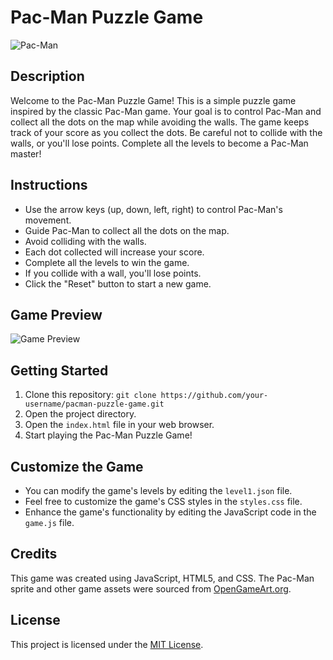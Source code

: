 # Pac-Man Puzzle Game

![Pac-Man]([https://media.giphy.com/media/xT5LMPAbLsUgKqZwmw/giphy.gif](https://media.giphy.com/media/lUZfOjYTyqUBW/giphy.gif))

## Description
Welcome to the Pac-Man Puzzle Game! This is a simple puzzle game inspired by the classic Pac-Man game. Your goal is to control Pac-Man and collect all the dots on the map while avoiding the walls. The game keeps track of your score as you collect the dots. Be careful not to collide with the walls, or you'll lose points. Complete all the levels to become a Pac-Man master!

## Instructions
- Use the arrow keys (up, down, left, right) to control Pac-Man's movement.
- Guide Pac-Man to collect all the dots on the map.
- Avoid colliding with the walls.
- Each dot collected will increase your score.
- Complete all the levels to win the game.
- If you collide with a wall, you'll lose points.
- Click the "Reset" button to start a new game.

## Game Preview
![Game Preview]([https://media.giphy.com/media/WPVKBGZYiIdSU/giphy.gif])

## Getting Started
1. Clone this repository: `git clone https://github.com/your-username/pacman-puzzle-game.git`
2. Open the project directory.
3. Open the `index.html` file in your web browser.
4. Start playing the Pac-Man Puzzle Game!

## Customize the Game
- You can modify the game's levels by editing the `level1.json` file.
- Feel free to customize the game's CSS styles in the `styles.css` file.
- Enhance the game's functionality by editing the JavaScript code in the `game.js` file.

## Credits
This game was created using JavaScript, HTML5, and CSS. The Pac-Man sprite and other game assets were sourced from [OpenGameArt.org](https://opengameart.org/).

## License
This project is licensed under the [MIT License](LICENSE).
